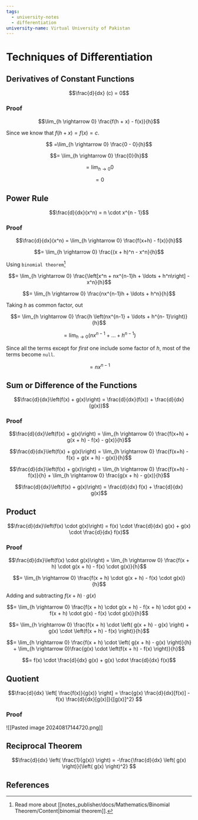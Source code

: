 ```yaml
---
tags:
  - university-notes
  - differentiation
university-name: Virtual University of Pakistan
---
```


# Techniques of Differentiation
## Derivatives of Constant Functions

$$\frac{d}{dx} (c) = 0$$

### Proof

$$\lim_{h \rightarrow 0} \frac{f(h + x) - f(x)}{h}$$

Since we know that $f(h + x) = f(x) = c$.

$$ =\lim_{h \rightarrow 0} \frac{0 - 0}{h}$$

$$= \lim_{h \rightarrow 0} \frac{0}{h}$$

$$ = \lim_{h \rightarrow 0} 0$$

$$ = 0$$

## Power Rule

$$\frac{d}{dx}(x^n) = n \cdot x^{n - 1}$$

### Proof

$$\frac{d}{dx}(x^n) = \lim_{h \rightarrow 0} \frac{f(x+h) - f(x)}{h}$$

$$= \lim_{h \rightarrow 0} \frac{(x + h)^n - x^n}{h}$$

Using `binomial theorem`[^1]  

$$= \lim_{h \rightarrow 0} \frac{\left[x^n + nx^{n-1}h + \ldots + h^n\right] - x^n}{h}$$

$$= \lim_{h \rightarrow 0} \frac{nx^{n-1}h + \ldots + h^n}{h}$$

Taking $h$ as common factor, out  

$$= \lim_{h \rightarrow 0} \frac{h \left(nx^{n-1} + \ldots + h^{n- 1}\right)}{h}$$

$$= \lim_{h \rightarrow 0} \left(nx^{n-1} + \ldots + h^{n - 1}\right)$$

Since all the terms except for _first_ one include some factor of $h$, most of the terms become `null`.  

$$= nx^{n-1}$$

## Sum or Difference of the Functions

$$\frac{d}{dx}\left(f(x) + g(x)\right) = \frac{d}{dx}(f(x)) + \frac{d}{dx}(g(x))$$

### Proof

$$\frac{d}{dx}\left(f(x) + g(x)\right) = \lim_{h \rightarrow 0} \frac{f(x+h) + g(x + h) - f(x) - g(x)}{h}$$

$$\frac{d}{dx}\left(f(x) + g(x)\right) = \lim_{h \rightarrow 0} \frac{f(x+h)  - f(x) + g(x + h) - g(x)}{h}$$

$$\frac{d}{dx}\left(f(x) + g(x)\right) = \lim_{h \rightarrow 0} \frac{f(x+h)  - f(x)}{h} + \lim_{h \rightarrow 0} \frac{g(x + h) - g(x)}{h}$$

$$\frac{d}{dx}\left(f(x) + g(x)\right) = \frac{d}{dx} f(x) + \frac{d}{dx} g(x)$$

## Product

$$\frac{d}{dx}\left(f(x) \cdot g(x)\right) = f(x) \cdot \frac{d}{dx} g(x) + g(x) \cdot \frac{d}{dx} f(x)$$

### Proof

$$\frac{d}{dx}\left(f(x) \cdot g(x)\right) = \lim_{h \rightarrow 0} \frac{f(x + h) \cdot g(x + h) - f(x) \cdot g(x)}{h}$$

$$= \lim_{h \rightarrow 0} \frac{f(x + h) \cdot g(x + h) - f(x) \cdot g(x)}{h}$$

Adding and subtracting $f(x + h) \cdot g(x)$  

$$= \lim_{h \rightarrow 0} \frac{f(x + h) \cdot g(x + h) - f(x + h) \cdot g(x) + f(x + h) \cdot g(x) - f(x) \cdot g(x)}{h}$$

$$= \lim_{h \rightarrow 0} \frac{f(x + h) \cdot \left( g(x + h) - g(x) \right) + g(x) \cdot \left(f(x + h) - f(x) \right)}{h}$$

$$= \lim_{h \rightarrow 0} \frac{f(x + h) \cdot \left( g(x + h) - g(x) \right)}{h} + \lim_{h \rightarrow 0}\frac{g(x) \cdot \left(f(x + h) - f(x) \right)}{h}$$

$$= f(x) \cdot \frac{d}{dx} g(x) + g(x) \cdot \frac{d}{dx} f(x)$$

## Quotient

$$\frac{d}{dx} \left[ \frac{f(x)}{g(x)} \right] = \frac{g(x) \frac{d}{dx}[f(x)] - f(x) \frac{d}{dx}[g(x)]}{[g(x)]^2}
$$

### Proof
![[Pasted image 20240817144720.png]]

## Reciprocal Theorem

$$\frac{d}{dx} \left( \frac{1}{g(x)} \right) = -\frac{\frac{d}{dx} \left( g(x) \right)}{\left( g(x) \right)^2}
$$

## References

[^1]: Read more about [[notes_publisher/docs/Mathematics/Binomial Theorem/Content|binomial theorem]].
